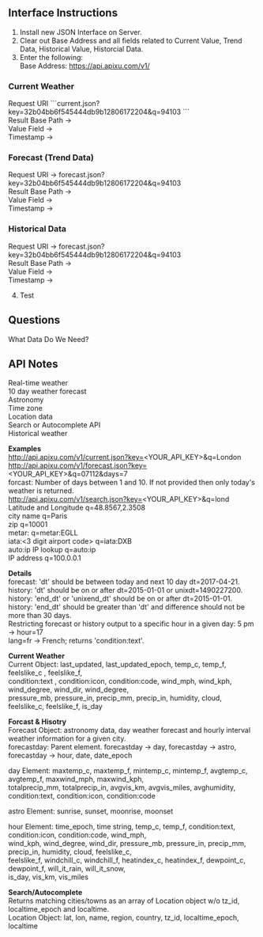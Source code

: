 <h2>Interface Instructions</h2>

1. Install new JSON Interface on Server.</br>
2. Clear out Base Address and all fields related to Current Value, Trend Data, Historical Value, Historcial Data.</br>
3. Enter the following:</br>
Base Address: https://api.apixu.com/v1/

<h3>Current Weather</h3>
Request URI 
```current.json?key=32b04bb6f545444db9b12806172204&q=94103
```</br>
Result Base Path -> </br>
Value Field -> </br>
Timestamp -> </br>

<h3>Forecast (Trend Data)</h3>
Request URI -> forecast.json?key=32b04bb6f545444db9b12806172204&q=94103</br>
Result Base Path -> </br>
Value Field -> </br>
Timestamp -> </br>

<h3>Historical Data</h3>
Request URI -> forecast.json?key=32b04bb6f545444db9b12806172204&q=94103</br>
Result Base Path -> </br>
Value Field -> </br>
Timestamp -> </br>

4. Test

<h2>Questions</h2>
What Data Do We Need?

<h2>API Notes</h2>
Real-time weather</br>
10 day weather forecast</br>
Astronomy</br>
Time zone</br>
Location data</br>
Search or Autocomplete API</br>
Historical weather</b>

<b>Examples</b></br>
http://api.apixu.com/v1/current.json?key=<YOUR_API_KEY>&q=London</br>
http://api.apixu.com/v1/forecast.json?key=<YOUR_API_KEY>&q=07112&days=7</br>
forcast: Number of days between 1 and 10. If not provided then only today's weather is returned.</br>
http://api.apixu.com/v1/search.json?key=<YOUR_API_KEY>&q=lond</br>
Latitude and Longitude q=48.8567,2.3508</br>
city name q=Paris</br>
zip q=10001</br>
metar:<metar code> q=metar:EGLL</br>
iata:<3 digit airport code> q=iata:DXB</br>
auto:ip IP lookup q=auto:ip</br>
IP address q=100.0.0.1</br>

<b>Details</b></br>
forecast: 'dt' should be between today and next 10 day dt=2017-04-21.</br>
history: 'dt' should be on or after dt=2015-01-01 or unixdt=1490227200.</br>
history: 'end_dt' or 'unixend_dt' should be on or after dt=2015-01-01.</br>
history: 'end_dt' should be greater than 'dt' and difference should not be more than 30 days.</br>
Restricting forecast or history output to a specific hour in a given day: 5 pm -> hour=17</br>
lang=fr -> French; returns 'condition:text'.

<b>Current Weather</b></br>
Current Object: last_updated, last_updated_epoch, temp_c, temp_f, feelslike_c	, feelslike_f,</br>
condition:text	, condition:icon, condition:code, wind_mph, wind_kph, wind_degree, wind_dir, wind_degree,</br>
pressure_mb, pressure_in, precip_mm, precip_in, humidity, cloud, feelslike_c, feelslike_f, is_day

<b>Forcast & Hisotry</b></br>
Forecast Object: astronomy data, day weather forecast and hourly interval weather information for a given city.</br>
forecastday: Parent element. forecastday -> day, forecastday -> astro, forecastday -> hour, date, date_epoch

day Element: maxtemp_c, maxtemp_f, mintemp_c, mintemp_f, avgtemp_c, avgtemp_f, maxwind_mph, maxwind_kph,</br>
totalprecip_mm, totalprecip_in, avgvis_km, avgvis_miles, avghumidity, condition:text, condition:icon, condition:code

astro Element: sunrise, sunset, moonrise, moonset

hour Element: time_epoch, time	string, temp_c, temp_f, condition:text, condition:icon, condition:code, wind_mph,</br> 
wind_kph, wind_degree, wind_dir, pressure_mb, pressure_in, precip_mm, precip_in, humidity, cloud, feelslike_c,</br> 
feelslike_f, windchill_c, windchill_f, heatindex_c, heatindex_f, dewpoint_c, dewpoint_f, will_it_rain, will_it_snow,</br>
is_day, vis_km, vis_miles

<b>Search/Autocomplete</b></br>
Returns matching cities/towns as an array of Location object w/o tz_id, localtime_epoch and localtime.</br>
Location Object: lat, lon, name, region, country, tz_id, localtime_epoch, localtime
